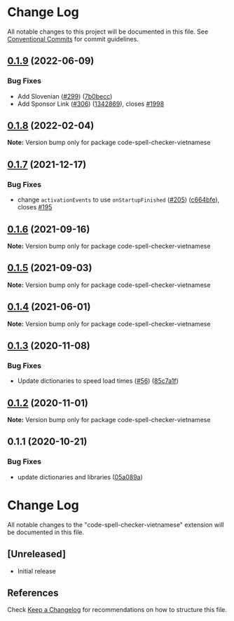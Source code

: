 # Change Log

All notable changes to this project will be documented in this file.
See [Conventional Commits](https://conventionalcommits.org) for commit guidelines.

## [0.1.9](https://github.com/streetsidesoftware/vscode-cspell-dict-extensions/compare/code-spell-checker-vietnamese@0.1.8...code-spell-checker-vietnamese@0.1.9) (2022-06-09)


### Bug Fixes

* Add Slovenian ([#299](https://github.com/streetsidesoftware/vscode-cspell-dict-extensions/issues/299)) ([7b0becc](https://github.com/streetsidesoftware/vscode-cspell-dict-extensions/commit/7b0becc910e11e674ad32be812aa5e138b005219))
* Add Sponsor Link ([#306](https://github.com/streetsidesoftware/vscode-cspell-dict-extensions/issues/306)) ([1342869](https://github.com/streetsidesoftware/vscode-cspell-dict-extensions/commit/13428699ee20f6b6a597dd2638d5633f2a53c9cf)), closes [#1998](https://github.com/streetsidesoftware/vscode-cspell-dict-extensions/issues/1998)





## [0.1.8](https://github.com/streetsidesoftware/vscode-cspell-dict-extensions/compare/code-spell-checker-vietnamese@0.1.7...code-spell-checker-vietnamese@0.1.8) (2022-02-04)

**Note:** Version bump only for package code-spell-checker-vietnamese





## [0.1.7](https://github.com/streetsidesoftware/vscode-cspell-dict-extensions/compare/code-spell-checker-vietnamese@0.1.6...code-spell-checker-vietnamese@0.1.7) (2021-12-17)


### Bug Fixes

* change `activationEvents` to use `onStartupFinished` ([#205](https://github.com/streetsidesoftware/vscode-cspell-dict-extensions/issues/205)) ([c664bfe](https://github.com/streetsidesoftware/vscode-cspell-dict-extensions/commit/c664bfe88497c9eaf82aa5549734d99db9194001)), closes [#195](https://github.com/streetsidesoftware/vscode-cspell-dict-extensions/issues/195)





## [0.1.6](https://github.com/streetsidesoftware/vscode-cspell-dict-extensions/compare/code-spell-checker-vietnamese@0.1.5...code-spell-checker-vietnamese@0.1.6) (2021-09-16)

**Note:** Version bump only for package code-spell-checker-vietnamese





## [0.1.5](https://github.com/streetsidesoftware/vscode-cspell-dict-extensions/compare/code-spell-checker-vietnamese@0.1.4...code-spell-checker-vietnamese@0.1.5) (2021-09-03)

**Note:** Version bump only for package code-spell-checker-vietnamese





## [0.1.4](https://github.com/streetsidesoftware/vscode-cspell-dict-extensions/compare/code-spell-checker-vietnamese@0.1.3...code-spell-checker-vietnamese@0.1.4) (2021-06-01)

**Note:** Version bump only for package code-spell-checker-vietnamese





## [0.1.3](https://github.com/streetsidesoftware/vscode-cspell-dict-extensions/compare/code-spell-checker-vietnamese@0.1.2...code-spell-checker-vietnamese@0.1.3) (2020-11-08)


### Bug Fixes

* Update dictionaries to speed load times ([#56](https://github.com/streetsidesoftware/vscode-cspell-dict-extensions/issues/56)) ([85c7a1f](https://github.com/streetsidesoftware/vscode-cspell-dict-extensions/commit/85c7a1f3363945594f6d86dbb7dae7f4c95a76e7))





## [0.1.2](https://github.com/streetsidesoftware/vscode-cspell-dict-extensions/compare/code-spell-checker-vietnamese@0.1.1...code-spell-checker-vietnamese@0.1.2) (2020-11-01)

**Note:** Version bump only for package code-spell-checker-vietnamese





## 0.1.1 (2020-10-21)


### Bug Fixes

* update dictionaries and libraries ([05a089a](https://github.com/streetsidesoftware/vscode-cspell-dict-extensions/commit/05a089add3e0e3606ac1604df1539adfb272461f))





# Change Log
All notable changes to the "code-spell-checker-vietnamese" extension will be documented in this file.

## [Unreleased]
- Initial release

## References
Check [Keep a Changelog](http://keepachangelog.com/) for recommendations on how to structure this file.
